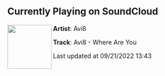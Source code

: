 ## Currently Playing on SoundCloud

[<img align="left" width="100" src="https://i1.sndcdn.com/artworks-000149437071-jhu0vu-t500x500.jpg">](https://soundcloud.com/avi8music/avi8-where-are-you)

**Artist**: Avi8 

**Track**: Avi8 - Where Are You

Last updated at 09/21/2022 13:43
